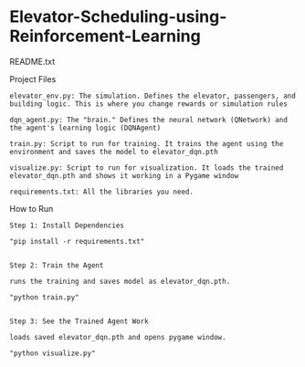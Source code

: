 # Elevator-Scheduling-using-Reinforcement-Learning
README.txt

Project Files

	elevator_env.py: The simulation. Defines the elevator, passengers, and building logic. This is where you change rewards or simulation rules

	dqn_agent.py: The "brain." Defines the neural network (QNetwork) and the agent's learning logic (DQNAgent)

	train.py: Script to run for training. It trains the agent using the environment and saves the model to elevator_dqn.pth

	visualize.py: Script to run for visualization. It loads the trained elevator_dqn.pth and shows it working in a Pygame window

	requirements.txt: All the libraries you need.

How to Run

	Step 1: Install Dependencies

	"pip install -r requirements.txt"


	Step 2: Train the Agent

	runs the training and saves model as elevator_dqn.pth.

	"python train.py"


	Step 3: See the Trained Agent Work

	loads saved elevator_dqn.pth and opens pygame window.

	"python visualize.py"
